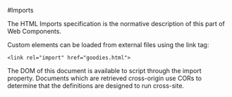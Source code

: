 #Imports

The HTML Imports specification is the normative description of this part of Web Components.

Custom elements can be loaded from external files using the link tag:

```
<link rel="import" href="goodies.html">
```
The DOM of this document is available to script through the import property. Documents which are retrieved cross-origin use CORs to determine that the definitions are designed to run cross-site.

